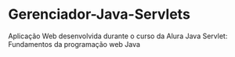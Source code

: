 # Gerenciador-Java-Servlets

Aplicação Web desenvolvida durante o curso da Alura Java Servlet: Fundamentos da programação web Java
